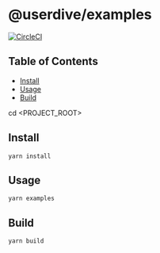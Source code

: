 # @userdive/examples

[![CircleCI](https://circleci.com/gh/userdive/agent.js/tree/master.svg?style=svg)](https://circleci.com/gh/userdive/agent.js/tree/master)

## Table of Contents

*   [Install](#install)
*   [Usage](#usage)
*   [Build](#build)

cd <PROJECT_ROOT>

## Install

    yarn install

## Usage

    yarn examples

## Build

    yarn build
